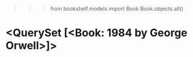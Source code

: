 >>> from bookshelf.models import Book
>>> Book.objects.all()
# <QuerySet [<Book: 1984 by George Orwell>]>

